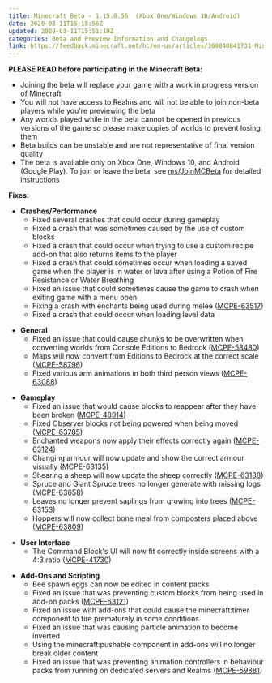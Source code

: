 ```yaml
---
title: Minecraft Beta - 1.15.0.56  (Xbox One/Windows 10/Android)
date: 2020-03-11T15:18:56Z
updated: 2020-03-11T15:51:19Z
categories: Beta and Preview Information and Changelogs
link: https://feedback.minecraft.net/hc/en-us/articles/360040841731-Minecraft-Beta-1-15-0-56-Xbox-One-Windows-10-Android-
---
```


**PLEASE READ before participating in the Minecraft Beta:**

- Joining the beta will replace your game with a work in progress version of Minecraft
- You will not have access to Realms and will not be able to join non-beta players while you're previewing the beta
- Any worlds played while in the beta cannot be opened in previous versions of the game so please make copies of worlds to prevent losing them
- Beta builds can be unstable and are not representative of final version quality
- The beta is available only on Xbox One, Windows 10, and Android (Google Play). To join or leave the beta, see [ms/JoinMCBeta](https://aka.ms/JoinMCBeta) for detailed instructions

**Fixes:**

- **Crashes/Performance**
  - Fixed several crashes that could occur during gameplay
  - Fixed a crash that was sometimes caused by the use of custom blocks 
  - Fixed a crash that could occur when trying to use a custom recipe add-on that also returns items to the player
  - Fixed a crash that could sometimes occur when loading a saved game when the player is in water or lava after using a Potion of Fire Resistance or Water Breathing
  - Fixed an issue that could sometimes cause the game to crash when exiting game with a menu open
  - Fixing a crash with enchants being used during melee ([MCPE-63517](https://bugs.mojang.com/browse/MCPE-63517))
  - Fixed a crash that could occur when loading level data 

<!-- -->

- **General**
  - Fixed an issue that could cause chunks to be overwritten when converting worlds from Console Editions to Bedrock ([MCPE-58480](https://bugs.mojang.com/browse/MCPE-58480))
  - Maps will now convert from Editions to Bedrock at the correct scale ([MCPE-58796](https://bugs.mojang.com/browse/MCPE-58796))
  - Fixed various arm animations in both third person views ([MCPE-63088](https://bugs.mojang.com/browse/MCPE-63088)) 

<!-- -->

- **Gameplay**
  - Fixed an issue that would cause blocks to reappear after they have been broken ([MCPE-48914](https://bugs.mojang.com/browse/MCPE-48914))
  - Fixed Observer blocks not being powered when being moved ([MCPE-63785](https://bugs.mojang.com/browse/MCPE-63785))
  - Enchanted weapons now apply their effects correctly again ([MCPE-63124](https://bugs.mojang.com/browse/MCPE-63124))
  - Changing armour will now update and show the correct armour visually ([MCPE-63135](https://bugs.mojang.com/browse/MCPE-63135))
  - Shearing a sheep will now update the sheep correctly ([MCPE-63188](https://bugs.mojang.com/browse/MCPE-63188))
  - Spruce and Giant Spruce trees no longer generate with missing logs ([MCPE-63658](https://bugs.mojang.com/browse/MCPE-63658))
  - Leaves no longer prevent saplings from growing into trees ([MCPE-63153](https://bugs.mojang.com/browse/MCPE-63153))
  - Hoppers will now collect bone meal from composters placed above ([MCPE-63809](https://bugs.mojang.com/browse/MCPE-63809))  

<!-- -->

- **User Interface**
  - The Command Block's UI will now fit correctly inside screens with a 4:3 ratio ([MCPE-41730](https://bugs.mojang.com/browse/MCPE-41730)) 

<!-- -->

- **Add-Ons and Scripting**
  - Bee spawn eggs can now be edited in content packs 
  - Fixed an issue that was preventing custom blocks from being used in add-on packs ([MCPE-63121](https://bugs.mojang.com/browse/MCPE-63121))
  - Fixed an issue with add-ons that could cause the minecraft:timer component to fire prematurely in some conditions
  - Fixed an issue that was causing particle animation to become inverted
  - Using the minecraft:pushable component in add-ons will no longer break older content 
  - Fixed an issue that was preventing animation controllers in behaviour packs from running on dedicated servers and Realms ([MCPE-59881](https://bugs.mojang.com/browse/MCPE-59881))
